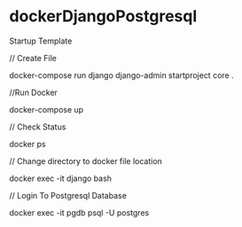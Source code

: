# dockerDjangoPostgresql

Startup Template

// Create File

docker-compose run django django-admin startproject core .

//Run Docker

docker-compose up

// Check Status

docker ps

// Change directory to docker file location

docker exec -it django bash

// Login To Postgresql Database

docker exec -it pgdb psql -U postgres
